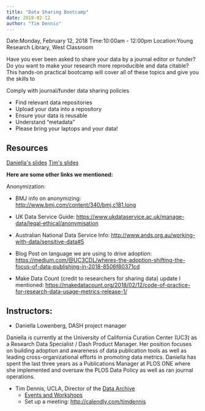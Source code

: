 ```yaml
---
title: "Data Sharing Bootcamp"
date: 2018-02-12
author: "Tim Dennis"
---
```


Date:Monday, February 12, 2018
Time:10:00am - 12:00pm
Location:Young Research Library, West Classroom

Have you ever been asked to share your data by a journal editor or funder? Do you want to make your research more reproducible and data citable? This hands-on practical bootcamp will cover all of these topics and give you the skills to

Comply with journal/funder data sharing policies

* Find relevant data repositories
* Upload your data into a repository
* Ensure your data is reusable
* Understand “metadata”
* Please bring your laptops and your data!

## Resources

[Daniella's slides](/slides/UCLADataPubBootcamp_Feb2018.pptx)
[Tim's slides](/slides/2018-02-12_datapub-bootcamp.html)

**Here are some other links we mentioned:**

Anonymization:
* BMJ info on anonymizing: http://www.bmj.com/content/340/bmj.c181.long
* UK Data Service Guide: https://www.ukdataservice.ac.uk/manage-data/legal-ethical/anonymisation
* Australian National Data Service Info: http://www.ands.org.au/working-with-data/sensitive-data#5

* Blog Post on language we are using to drive adoption: https://medium.com/@UC3CDL/wheres-the-adoption-shifting-the-focus-of-data-publishing-in-2018-8506f80371cd
* Make Data Count (credit to researchers for sharing data) update I mentioned: https://makedatacount.org/2018/02/12/code-of-practice-for-research-data-usage-metrics-release-1/

## Instructors:

* Daniella Lowenberg, DASH project manager

Daniella is currently at the University of California Curation Center (UC3) as a Research Data Specialist / Dash Product Manager. Her position focuses on building adoption and awareness of data publication tools as well as leading cross-organizational efforts in promoting data metrics. Daniella has spent the last three years as a Publications Manager at PLOS ONE where she implemented and oversaw the PLOS Data Policy as well as ran journal operations.

* Tim Dennis, UCLA, Director of the [Data Archive](https://www.library.ucla.edu/location/social-science-data-archive)
  - [Events and Workshops](https://goo.gl/D5cgbD)
  - Set up a meeting: <http://calendly.com/timdennis>
